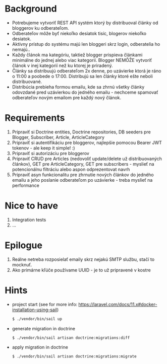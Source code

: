# Background

- Potrebujeme vytvoriť REST API systém ktorý by distribuoval články od bloggerov ku odberateľom.
- Odberateľov môže byť niekoľko desiatok tisíc, blogerov niekoľko desiatok.
- Aktívny prístup do systému majú len bloggeri skrz login, odberatelia ho nemajú..
- Každy článok ma kategóriu, taktiež blogger prispieva článkami minimálne do jednej alebo viac kategorií. Blogger NEMÔŽE
  vytvoriť článok v inej kategorií než ku ktorej je priradený.
- Články sa distribuujú odberateľom 2x denne, po uzávierke ktorá je ráno o 11:00 a poobede o 17:00. Distribujú sa len
  články ktoré ešte neboli distribuované.
- Distribúcia prebieha formou emailu, kde sa zhrnú všetky články odovzdané pred uzávierkou do jedného emailu - nechceme
  spamovať odberateľov novým emailom pre každý nový článok.

# Requirements

1. Pripraviť si Doctrine entities, Doctrine repositories, DB seeders pre Blogger, Subscriber, Article, ArticleCategory
2. Pripraviť si autentifikáciu pre bloggerov, najlepšie pomocou Bearer JWT tokenov - ale keep it simple! :) 
3. Pripraviť si autorizáciu pre bloggerov
4. Pripraviť CRUD pre Articles (nedovoliť update/delete už distribuovaných článkov), GET pre ArticleCategory, GET
   pre subscribers - myslieť na potencionálnu filtráciu alebo aspon odprezentovat navrh
5. Pripraviť asyn funkcionalitu pre zhrnutie nových článkov do jedného emailu a jeho poslanie odberateľom po uzávierke -
   treba myslieť na performance

# Nice to have

1. Integration tests
2. ...

# Epilogue

1. Reálne netreba rozposielať emaily skrz nejakú SMTP službu, stačí to mocknuť.
2. Ako primárne kľúče používame UUID - je to už pripravené v kostre

# Hints

- project start (see for more info: https://laravel.com/docs/11.x#docker-installation-using-sail)

  ```bash
  $ ./vendor/bin/sail up
  ```
  
- generate migration in doctrine

  ```bash
  $ ./vendor/bin/sail artisan doctrine:migrations:diff
  ```

- apply migration in doctrine

  ```bash
  $ ./vendor/bin/sail artisan doctrine:migrations:migrate
  ```
